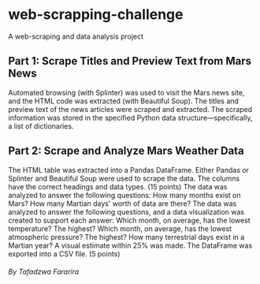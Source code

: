 # web-scrapping-challenge
A web-scraping and data analysis project

## Part 1: Scrape Titles and Preview Text from Mars News
Automated browsing (with Splinter) was used to visit the Mars news site, and the HTML code was extracted (with Beautiful Soup).
The titles and preview text of the news articles were scraped and extracted.
The scraped information was stored in the specified Python data structure—specifically, a list of dictionaries.

## Part 2: Scrape and Analyze Mars Weather Data
The HTML table was extracted into a Pandas DataFrame. Either Pandas or Splinter and Beautiful Soup were used to scrape the data. The columns have the correct headings and data types. (15 points)
The data was analyzed to answer the following questions:
How many months exist on Mars?
How many Martian days' worth of data are there?
The data was analyzed to answer the following questions, and a data visualization was created to support each answer:
Which month, on average, has the lowest temperature? The highest?
Which month, on average, has the lowest atmospheric pressure? The highest?
How many terrestrial days exist in a Martian year? A visual estimate within 25% was made.
The DataFrame was exported into a CSV file. (5 points)

###### By Tafadzwa Fararira
